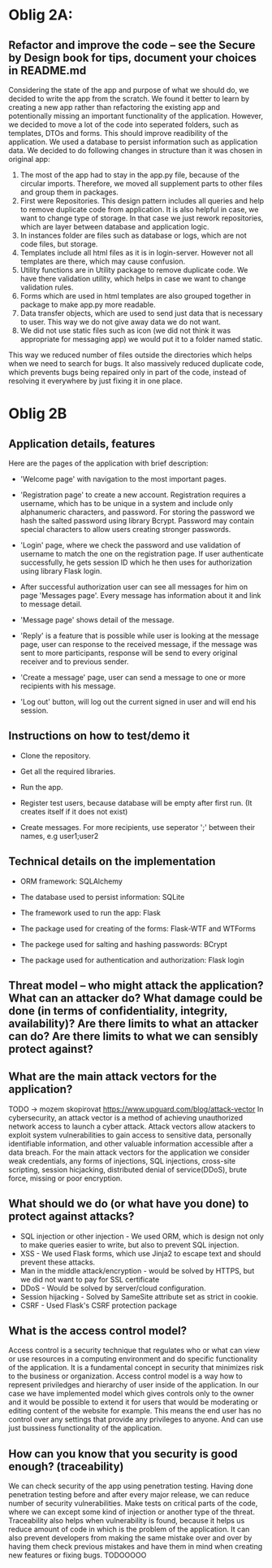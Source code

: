 
# Oblig 2A:

## Refactor and improve the code – see the Secure by Design book for tips, document your choices in README.md
Considering the state of the app and purpose of what we should do, we decided to write the app from the scratch. We found it better to learn by creating a new app rather than refactoring the existing app and potentionally missing an important functionality of the application. However, we decided to move a lot of the code into seperated folders, such as templates, DTOs and forms. This should improve readibility of the application. We used a database to persist information such as application data. We decided to do following changes in structure than it was chosen in original app:
1) The most of the app had to stay in the app.py file, because of the circular imports. Therefore, we moved all supplement parts to other files and group them in packages.
2) First were Repositories. This design pattern includes all queries and help to remove duplicate code from application. It is also helpful in case, we want to change type of storage. In that case we just rework repositories, which are layer between database and application logic.
3) In instances folder are files such as database or logs, which are not code files, but storage.
4) Templates include all html files as it is in login-server. However not all templates are there, which may cause confusion.
5) Utility functions are in Utility package to remove duplicate code. We have there validation utility, which helps in case we want to change validation rules.
6) Forms which are used in html templates are also grouped together in package to make app.py more readable.
7) Data transfer objects, which are used to send just data that is necessary to user. This way we do not give away data we do not want.
8) We did not use static files such as icon (we did not think it was appropriate for messaging app) we would put it to a folder named static.

This way we reduced number of files outside the directories which helps when we need to search for bugs. It also massively reduced duplicate code, which prevents bugs being repaired only in part of the code, instead of resolving it everywhere by just fixing it in one place.


# Oblig 2B

## Application details, features
Here are the pages of the application with brief description:

* 'Welcome page' with navigation to the most important pages.

* 'Registration page' to create a new account. Registration requires a username, which has to be unique in a system and include only alphanumeric characters, and password. For storing the password we hash the salted password using library Bcrypt. Password may contain special characters to allow users creating stronger passwords. 

* 'Login' page, where we check the password and use validation of username to match the one on the registration page. If user authenticate successfully, he gets session ID which he then uses for authorization using library Flask login.

* After successful authorization user can see all messages for him on page 'Messages page'. Every message has information about it and link to message detail.

* 'Message page' shows detail of the message. 

* 'Reply' is a feature that is possible while user is looking at the message page, user can response to the received message, if the message was sent to more participants, response will be send to every original receiver and to previous sender. 

* 'Create a message' page, user can send a message to one or more recipients with his message.

* 'Log out' button, will log out the current signed in user and will end his session. 


## Instructions on how to test/demo it
* Clone the repository.

* Get all the required libraries.

* Run the app.

* Register test users, because database will be empty after first run. (It creates itself if it does not exist)

* Create messages. For more recipients, use seperator ';' between their names, e.g user1;user2 


## Technical details on the implementation
* ORM framework: SQLAlchemy

* The database used to persist information: SQLite

* The framework used to run the app: Flask

* The package used for creating of the forms: Flask-WTF and WTForms

* The packege used for salting and hashing passwords: BCrypt

* The package used for authentication and authorization: Flask login



## Threat model – who might attack the application? What can an attacker do? What damage could be done (in terms of confidentiality, integrity, availability)? Are there limits to what an attacker can do? Are there limits to what we can sensibly protect against?

## What are the main attack vectors for the application?
TODO -> mozem skopirovat https://www.upguard.com/blog/attack-vector
In cybersecurity, an attack vector is a method of achieving unauthorized network access to launch a cyber attack. Attack vectors allow atackers to exploit system vulnerabilities to gain access to sensitive data, personally identifiable information, and other valuable information accessible after a data breach. For the main attack vectors for the application we consider weak credentials, any forms of injections, SQL injections, cross-site scripting, session hicjacking, distributed denial of service(DDoS), brute force, missing or poor encryption.

## What should we do (or what have you done) to protect against attacks?
* SQL injection or other injection - We used ORM, which is design not only to make queries easier to write, but also to prevent SQL injection.
* XSS - We used Flask forms, which use Jinja2 to escape text and should prevent these attacks.
* Man in the middle attack/encryption - would be solved by HTTPS, but we did not want to pay for SSL certificate
* DDoS - Would be solved by server/cloud configuration.
* Session hijacking - Solved by SameSite attribute set as strict in cookie.
* CSRF - Used Flask's CSRF protection package


## What is the access control model?
Access control is a security technique that regulates who or what can view or use resources in a computing environment and do specific functionality of the application. It is a fundamental concept in security that minimizes risk to the business or organization. Access control model is a way how to represent priviledges and hierarchy of user inside of the application. In our case we have implemented model which gives controls only to the owner and it would be possible to extend it for users that would be moderating or editing content of the website for example. This means the end user has no control over any settings that provide any privileges to anyone. And can use just bussiness functionality of the application. 

## How can you know that you security is good enough? (traceability)

We can check security of the app using penetration testing. Having done penetration testing before and after every major release, we can reduce number of security vulnerabilities. Make tests on critical parts of the code, where we can except some kind of injection or another type of the threat. Traceability also helps when vulnerability is found, because it helps us reduce amount of code in which is the problem of the application. It can also prevent developers from making the same mistake over and over by having them check previous mistakes and have them in mind when creating new features or fixing bugs.
TODOOOOO

